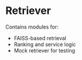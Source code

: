 # Retriever

Contains modules for:
- FAISS-based retrieval
- Ranking and service logic
- Mock retriever for testing
